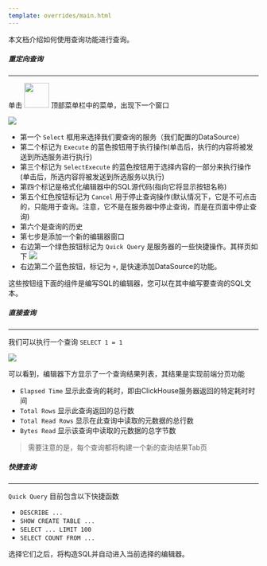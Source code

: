 ```yaml
---
template: overrides/main.html
---
```


本文档介绍如何使用查询功能进行查询。

##### 重定向查询

---

单击 <img src="http://images.edurt.io/2021/09/26/16326372138778.jpg" width="50" /> 顶部菜单栏中的菜单，出现下一个窗口

![](http://images.edurt.io/2021/09/26/16326381423772.jpg)

- 第一个 `Select` 框用来选择我们要查询的服务（我们配置的DataSource）
- 第二个标记为 `Execute` 的蓝色按钮用于执行操作(单击后，执行的内容将被发送到所选服务进行执行)
- 第三个标记为 `SelectExecute` 的蓝色按钮用于选择内容的一部分来执行操作(单击后，所选内容将被发送到所选服务以执行)
- 第四个标记是格式化编辑器中的SQL源代码(指向它将显示按钮名称)
- 第五个红色按钮标记为 `Cancel` 用于停止查询操作(默认情况下，它是不可点击的，只能用于查询。注意，它不是在服务器中停止查询，而是在页面中停止查询)
- 第六个是查询的历史
- 第七步是添加一个新的编辑器窗口
- 右边第一个绿色按钮标记为 `Quick Query` 是服务器的一些快捷操作。其样页如下
  ![](http://images.edurt.io/2021/09/26/16326391062508.jpg)
- 右边第二个蓝色按钮，标记为 `+`, 是快速添加DataSource的功能。

这些按钮组下面的组件是编写SQL的编辑器，您可以在其中编写要查询的SQL文本。

##### 直接查询

---

我们可以执行一个查询 `SELECT 1 = 1`

![](http://images.edurt.io/2021/09/26/16326393140587.jpg)

可以看到，编辑器下方显示了一个查询结果列表，其结果是实现前端分页功能

- `Elapsed Time` 显示此查询的耗时，即由ClickHouse服务器返回的特定耗时时间
- `Total Rows` 显示此查询返回的总行数
- `Total Read Rows` 显示在此查询中读取的元数据的总行数
- `Bytes Read` 显示该查询中读取的元数据的总字节数

> 需要注意的是，每个查询都将构建一个新的查询结果Tab页

##### 快捷查询

---

`Quick Query` 目前包含以下快捷函数

- `DESCRIBE ...`
- `SHOW CREATE TABLE ...`
- `SELECT ... LIMIT 100`
- `SELECT COUNT FROM ...`

选择它们之后，将构造SQL并自动进入当前选择的编辑器。
